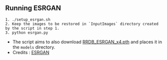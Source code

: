 ## Running ESRGAN

```
1. ./setup_esrgan.sh
2. Keep the images to be restored in `InputImages` directory created by the script in step 1.
3. python esrgan.py
```


- The script aims to also download [RRDB_ESRGAN_x4.pth](https://drive.google.com/drive/u/0/folders/17VYV_SoZZesU6mbxz2dMAIccSSlqLecY) and places it in the `models` directory.
- Credits : [ESRGAN](https://github.com/xinntao/ESRGAN)
